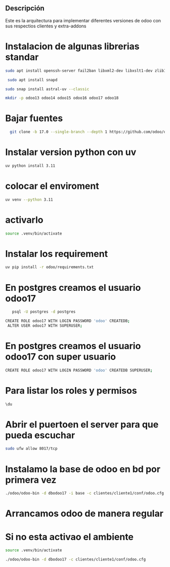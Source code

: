## Descripción
Este es la arquitectura para implementar diferentes versiones de odoo con sus respectios clientes y extra-addons

# Instalacion de algunas librerias standar
```bash
sudo apt install openssh-server fail2ban libxml2-dev libxslt1-dev zlib1g-dev libsasl2-dev libldap2-dev build-essential libssl-dev libffi-dev libmysqlclient-dev libpq-dev libjpeg8-dev liblcms2-dev libblas-dev libatlas-base-dev git curl   fontconfig libxrender1 xfonts-75dpi xfonts-base -y
```
```bash
 sudo apt install snapd
 ```
 ```bash
 sudo snap install astral-uv --classic
 ```
 ```bash
 mkdir -p odoo13 odoo14 odoo15 odoo16 odoo17 odoo18
 ```
# Bajar fuentes
```bash
  git clone -b 17.0 --single-branch --depth 1 https://github.com/odoo/odoo.git odoo
```
# Instalar version python con uv
```bash
uv python install 3.11
```
# colocar el enviroment
```bash
uv venv --python 3.11
```
# activarlo
```bash
source .venv/bin/activate
```
# Instalar los requirement
```bash
uv pip install -r odoo/requirements.txt
```
# En postgres creamos el usuario odoo17
```bash
   psql -U postgres -d postgres
```
```bash
CREATE ROLE odoo17 WITH LOGIN PASSWORD 'odoo' CREATEDB;
 ALTER USER odoo17 WITH SUPERUSER;
```
# En postgres creamos el usuario odoo17 con super usuario
```bash
CREATE ROLE odoo17 WITH LOGIN PASSWORD 'odoo' CREATEDB SUPERUSER;
```
# Para listar los roles y permisos
```bash
\du
```
# Abrir el puertoen el server para que pueda escuchar
```bash
sudo ufw allow 8017/tcp
```

# Instalamo la base de odoo en bd por primera vez
```bash
./odoo/odoo-bin -d dbodoo17 -i base -c clientes/cliente1/conf/odoo.cfg
```
# Arrancamos odoo de manera regular
# Si no esta activao el ambiente
```bash
source .venv/bin/activate
```
```bash
./odoo/odoo-bin -d dbodoo17 -c clientes/cliente1/conf/odoo.cfg
```